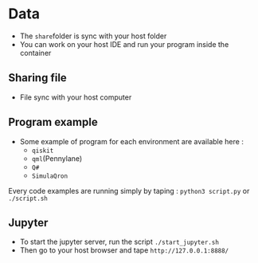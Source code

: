 # Data
- The `share`folder is sync with your host folder
- You can work on your host IDE and run your program inside the container

## Sharing file
- File sync with your host computer

## Program example
- Some example of program for each environment are available here :
  - `qiskit`
  - `qml`(Pennylane)
  - `Q#`
  - `SimulaQron`

Every code examples are running simply by taping : `python3 script.py` or `./script.sh`

## Jupyter
- To start the jupyter server, run the script `./start_jupyter.sh`
- Then go to your host browser and tape `http://127.0.0.1:8888/`
